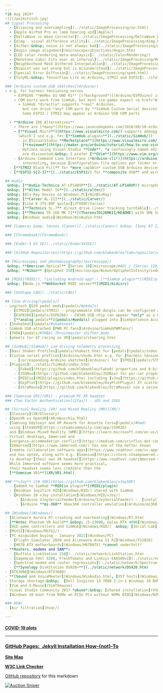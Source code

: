 ```yaml
---
---
*16 Aug 2024*  
![](Jan14stitch.jpg)  
## Signal Processing
  - [Aliasing and oversampling](../static/ImageProcessing/ao.html)
  - [Apple AirPod Pro as lame hearing aid](Apple/)  
  - [DeltaWave vs Wave Corrector](../static/ImageProcessing/DeltaWave_WaveCorrector.html)
  - [dimg - visual difference utility](../static/ImageProcessing/dimg.html)
  - [dither:&nbsp; noise is not always bad](../static/ImageProcessing/dither.html)
  - [Hugin image alignment](microscope/objectives/Hugin.htm)  
  - [LED color rendering meta-analaysis](../static/ColorRendering/)  
  - [Monotone Cubic Fits over an interval](../static/ImageProcessing/MonotoneCubic.htm)
  - [Neighborhood Mask Dithered Interpolation](../static/ImageProcessing/NMDI.html)
  - [Niquist was not wrong but is misunderstood](../static/ImageProcessing/Nyquist.html)
  - [Special Error Diffusion](../static/ImageProcessing/sped.html)
  - [TinyML:&nbsp; TensorFlow Lite on Arduino, STM32 and ESP32](../static/ImageProcessing/TinyML.htm)  

### [Arduino custom USB sketches](Arduino/)
- e.g. for harness tensioning servos
    - ESP8266 **WeMos D1 UNO R1** [(*background*)](Arduino/ESPDuino) is a COM device  
    - COM ports work from SimHub, but most sim games expect <a href="Windows/HID/#DI">DirectInput</a>
      - SimHub *directly* supports *real* Arduinos,  
        but can drive *any* COM port by **SimHub Custom Serial devices**  
        Some ESP32 / STM32 may appear as Arduino USB COM ports

  - **Arduino IDE Alternatives**
    - There are [*many*](https://www.javacodegeeks.com/2018/08/10-arduino-ide-alternative.html).
    - [**Visual Micro**](https://www.visualmicro.com/) supports debugging in Visual Studio  
      (which I use e.g. for [**SimHub plugins**](../static/SimHub/))
      - in [VisualStudio **Marketplace**](https://www.visualmicro.com/)  
      - [*reviewed*](https://maker.pro/arduino/tutorial/how-to-use-visual-studio-for-arduino-development)  
      - Options using Visual Studio **Code**, *a confusingly named editor*,  
        are discounted;&nbsp; I prefer [**GVim**](https://www.vim.org/download.php)
    - [Arduino Command Line Interface (*Arduino-cli*)](https://arduino.github.io/arduino-cli/0.31/)
      - interesting, because [configuration file options per folder or root folder](https://arduino.github.io/arduino-cli/0.31/commands/arduino-cli_config_init/)
  - [**STM32 Black Pill** for *more capable* custom USB Arduino devices](Arduino/black)
  - [**ESP32-S[2-3]**](../static/ESP32/) for **composite USB** and wireless Arduino devices  

## Audio  
 &nbsp; [**Audio-Technica AT-LP140XP**](../static/AT-LP140XP/) microphonics  
 &nbsp; [**Altec Model 19**](../static/altec/)  
 &nbsp; [Blu-Ray movies on Windows PC](WinBluRay)  
 &nbsp; [**Carver AL-III**](../static/Carver/)  
 &nbsp; [Line 6 JTV-89F guitar](JTV89F/Variax)  
 &nbsp; [**Technics SL-7** direct drive linear tracking turntable](../static/SL-7/)  
 &nbsp; [**Thorens TD 160 MK II**](ThorensTD126MKII/README) with SME Series III  
 &nbsp; [Windows audio](Windows/WinAudio.htm)  
  
### [Cameras &amp; lenses (Canon)](../static/Canon/) &nbsp; [Sony A7 II](../static/A7II)  

### [Chromebook](ChromeBook/)

### [Ender-3 V3 SE](../static/Ender3V3SE/)

### [GitHub Repositories](https://github.com/blekenbleu?tab=repositories)

## [Microscopes and photomicography](microscope/)  
 &nbsp; **American Optical** [Series 10](microscope/#AO) / [Series 120](microscope/AO/) / [Reichert EPIStar](microscope/#EPIStar)  
 &nbsp; **Nikon** [Optiphot 150](microscope/Nikon/OptiphotInfinity/index.html#other) / [Optiphot 66](microscope/Nikon/) / [Optiphot 1](microscope/Nikon/Optiphot/) / [Metaphot](microscope/Nikon/Metaphot/)  

## [MIDI](MIDI/), *including Android app* - [**SimHub plugin**](MIDI/plugin/)
 &nbsp; [Node.js **WebSocket MIDI server**](MIDI/midisrv)

### [OnShape CAD](../static/CAD/)

## [Sim driving](pedals/)
- Logitech [G29 pedal mods](pedals/#pedals)
  - [STM32](pedals/STM32) - programmable USB dongle can be configured as [HID gamepad](Windows/HID/)
  - [ESP8266](pedals/ESP8266) - CH340 USB chip can appear *only* as a COM port to Windows
  - [**analog pedals**](pedals/#pedals) plugged into [SimXperience AccuForce controller](pedals/#analog)  
- [ShakeSeat](pedals/#shakeseat)  
- SimHub USB-attached [PWM PC fans](Arduino/SimHubPWMfans/)
- [TH8A](pedals/#TH8A) Thrustmaster shifter mods
- [wheels for GT racing in VR](pedals/steering.htm)  

## [SimHub](SimHub/) sim driving telemetry processing
- [Bass Shaker Profiles](pedals/shakeit.htm) for [pedals](pedals/index.htm#haptic) and [ShakeSeat](pedals/index.htm#shakeseat)
- [Custom serial profiles](Arduino/shsds.htm) e.g. for [harness tensioning](pedals/index.htm#SimHarness)  
	- [corresponding Arduino sketches](Arduino/) for [STM32](pedals/STM32) 
- [Plugins](../static/SimHub/index.htm) 
	- [Fake8](https://github.com/blekenbleu/Fake8) properties and 8-bit serial data for [Custom serial profiles](Arduino/shsds.htm)  
	- [JSONio](https://github.com/blekenbleu/JSONio) for per-car properties e.g. in [ShakeIt Bass Shaker Profiles](pedals/shakeit.htm)  
	- [MIDIio](MIDI/plugin/index.htm) including [vJoy](https://github.com/blekenbleu/vJoySDK) and [Direct Input controllers](Windows/HID/index.htm#DI)  
	- [OxyPlot](https://github.com/blekenbleu/OxyPlotPlugin) XY scatter plot plot one SimHub property vs another  
	- [XtraMouse](https://github.com/blekenbleu/XtraMouse) use a second mouse to directly control SimHub properties, e.g. for MIDIio  

### [Somnium VR1](VR1) - premium PC XR headset
### [Two Factor Authentication](2fas/) - iOS and 2FAS

## [Virtual Reality (VR) and Mixed Reality (MR)](XR/)  
- [Glossary](XR/Glossary)  
- [OpenVR vs OpenXR](XR/mbucchia.html)
- [Samsung Odyssey+ and HP Reverb for Assetto Corsa](pedals/#hmd)  
  using [SteamVR](https://steamcommunity.com/app/250820)
  and [Windows Mixed Reality (WMR)](https://learn.microsoft.com/en-us/windows/mixed-reality/enthusiast-guide/)  
- Virtual desktops, Immersed and
  [vergence-accommodation conflict](https://medium.com/vrinflux-dot-com/vergence-accommodation-conflict-is-a-bitch-here-s-how-to-design-around-it-87dab1a7d9ba).  
  [Immersed](https://www.immersed.com/) has one of the better known
  [remote collaboration software apps](https://www.roadtovr.com/vr-apps-work-from-home-remote-office-design-review-training-education-cad-telepresence-wfh/),  
  and has opted, along with e.g. [Somnium](https://store.steampowered.com/app/875480/Somnium_Space_VR/),
  to develop [their own XR headset](https://www.roadtovr.com/immersed-visor-pre-orders-500/).  
  While Immersed software seems more practical,  
  their headset seems less credible than the
  [**Somnium VR1**](XR/VR1.html).  

### **vJoy** [C# SDK](https://github.com/blekenbleu/vJoySDK)  
  - [added to SimHub **MIDIio plugin**](MIDI/plugin)
  - [Windows Joystick HID](Windows/HID/) shared with SimHub
  - [Windows 10 vJoy installation](Windows/HID/vJoy/)
     - [Arduino VJoySerialFeeder](Arduino/VJoySerialFeeder) -  [install](Arduino/vJoySFinstall)
     - [Arduino **mi-360** Xbox360 controller emulation](Arduino/mi360)

## [Windows](Windows/)
- [Alienware Aurora R7 crashing and overheating](Windows/R7.htm)  
- [**Antec Phantom VR build** &nbsp; i5-13600, Galax RTX 4090](Windows/PhantomVR.htm)  
- [HID game controllers and SimHub](Windows/HID/)  &nbsp; [Serial-Lab](Windows/SerialLab)
- [MSYS2](Windows/MSYS2/)
- [PC misguided buying - January 2022](Windows/PC)  
  - [Flight Simulator 2020 and Alienware Area 51 R2](Windows/FS2020)
  - [H670 ATX motherboards](Windows/H670ATX) *cannot underVolt*
- **Routers, modems and SAN**:  
  - [Buffalo LinkStation 210](../static/network/LinkStation.htm)  
  - [Sagemcom F@st 5260, FreshTomato and Linksys EA6500v2](../static/network/FreshTomato.htm)  
  - [Spectrum modem and router regressions](../static/network/Spectrum.htm)  
  - [**Synology DiskStation DS920+**](../static/network/DS920.htm)  
- [RTX3090](Windows/RTX3090)  
- **[Sound and VoiceMeeter](Windows/WinAudio.htm), [VST hosts](Windows/VSThost.htm) and [VST3 plugins](Windows/steinberg/)**  
- Storage shortage:&nbsp;  [Dell Inspiron 13 7000 2-in-1 Windows 10 NVMe SSD](Windows/NVMe/Inspiron13.htm)  
- [Vim and X-Mouse](VimTXmouse)
- Visual Studio Community 2017 *abuse*:&nbsp; [shared installation](VSC2017)
- [Windows 10 boot from NVMe on PCIe PCs without NVMe BIOS](Windows/NVMe/)  

### HVAC
- [Air filtration](hvac/)  

---
```


#### [COVID-19 plots](../static/covid)

---

### [GitHub Pages:&nbsp; Jekyll Installation How-(not)-To](pages)

[**Site Map**](SiteMap.htm)  

**[W3C Link Checker](https://validator.w3.org/checklink)**  

[GitHub repository](https://github.com/blekenbleu/blekenbleu.github.io)
for this markdown  

[![Auction Sniper](https://www.gixen.com/images/gixenlink.gif)](https://www.gixen.com/index.php)
